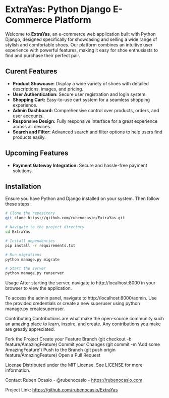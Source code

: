 # ExtraYas: Python Django E-Commerce Platform

Welcome to **ExtraYas**, an e-commerce web application built with Python Django, designed specifically for showcasing and selling a wide range of stylish and comfortable shoes. Our platform combines an intuitive user experience with powerful features, making it easy for shoe enthusiasts to find and purchase their perfect pair.

## Curent Features
- **Product Showcase:** Display a wide variety of shoes with detailed descriptions, images, and pricing.
- **User Authentication:** Secure user registration and login system.
- **Shopping Cart:** Easy-to-use cart system for a seamless shopping experience.
- **Admin Dashboard:** Comprehensive control over products, orders, and user accounts.
- **Responsive Design:** Fully responsive interface for a great experience across all devices.
- **Search and Filter:** Advanced search and filter options to help users find products easily.

## Upcoming Features
- **Payment Gateway Integration:** Secure and hassle-free payment solutions.


## Installation
Ensure you have Python and Django installed on your system. Then follow these steps:

```bash
# Clone the repository
git clone https://github.com/rubenocasio/ExtraYas.git

# Navigate to the project directory
cd ExtraYas

# Install dependencies
pip install -r requirements.txt

# Run migrations
python manage.py migrate

# Start the server
python manage.py runserver

```
Usage
After starting the server, navigate to http://localhost:8000 in your browser to view the application.

To access the admin panel, navigate to http://localhost:8000/admin.
Use the provided credentials or create a new superuser using python manage.py createsuperuser.

Contributing
Contributions are what make the open-source community such an amazing place to learn, inspire, and create. Any contributions you make are greatly appreciated.

Fork the Project
Create your Feature Branch (git checkout -b feature/AmazingFeature)
Commit your Changes (git commit -m 'Add some AmazingFeature')
Push to the Branch (git push origin feature/AmazingFeature)
Open a Pull Request

License
Distributed under the MIT License. See LICENSE for more information.

Contact
Ruben Ocasio - @rubenocasio - https://rubenocasio.com

Project Link: https://github.com/rubenocasio/ExtraYas

